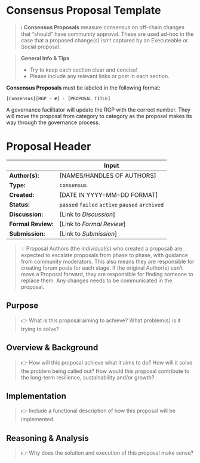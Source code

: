 # Consensus Proposal Template

> ℹ️ **Consensus Proposals** measure consensus on off-chain changes that “should” have community approval. These are used ad-hoc in the case that a proposed change(s) isn’t captured by an Executeable or Social proposal.

> **General Info & Tips**
> - Try to keep each section clear and concise!
> - Please include any relevant links or post in each section.

**Consensus Proposals** must be labeled in the following format:

`[Consensus][RGP - #] - [PROPOSAL TITLE]`

A governance facilitator will update the RGP with the correct number. They will move the proposal from category to category as the proposal makes its way through the governance process.


# Proposal Header

|  | Input
| --- | --- |
| **Author(s):** | [NAMES/HANDLES OF AUTHORS] |
| **Type:** | `consensus` |
| **Created:** | [DATE IN YYYY-MM-DD FORMAT] |
| **Status:** | `passed` `failed` `active` `paused` `archived` |
| **Discussion:** | [Link to *Discussion*] |
| **Formal Review:** | [Link to *Formal Review*] |
| **Submission:** | [Link to *Submission*]  |


> 💡 Proposal Authors (the individual(s) who created a proposal) are expected to escalate proposals from phase to phase, with guidance from community moderators. This also means they are responsible for creating forum posts for each stage. If the original Author(s) can’t move a Proposal forward, they are responsible for finding someone to replace them. Any changes needs to be communicated in the proposal.


## Purpose

> 👉 What is this proposal aiming to achieve? What problem(s) is it trying to solve?


## Overview & Background

> 👉 How will this proposal achieve what it aims to do? How will it solve the problem being called out? How would this proposal contribute to the long-term resilience, sustainability and/or growth?


## Implementation

> 👉 Include a functional description of how this proposal will be implemented.


## Reasoning & Analysis

> 👉 Why does the solution and execution of this proposal make sense?

